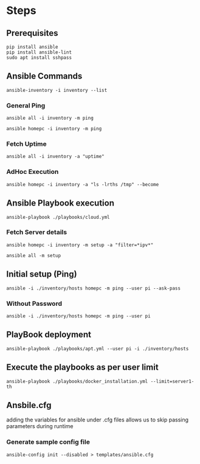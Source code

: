 # Steps

## Prerequisites

```shell
pip install ansible
pip install ansible-lint
sudo apt install sshpass
```

## Ansible Commands

```shell
ansible-inventory -i inventory --list
```

### General Ping

```shell
ansible all -i inventory -m ping

ansible homepc -i inventory -m ping
```

### Fetch Uptime

```shell
ansible all -i inventory -a "uptime"
```

### AdHoc Execution

```shell
ansible homepc -i inventory -a "ls -lrths /tmp" --become
```

## Ansible Playbook execution

```shell
ansible-playbook ./playbooks/cloud.yml 
```

### Fetch Server details

```shell
ansible homepc -i inventory -m setup -a "filter=*ipv*"

ansible all -m setup
```

## Initial setup (Ping)

```shell
ansible -i ./inventory/hosts homepc -m ping --user pi --ask-pass
```

### Without Password

```shell
ansible -i ./inventory/hosts homepc -m ping --user pi
```

## PlayBook deployment

```shell
ansible-playbook ./playbooks/apt.yml --user pi -i ./inventory/hosts
```

## Execute the playbooks as per user limit

```shell
ansible-playbook ./playbooks/docker_installation.yml --limit=server1-th
```

## Ansbile.cfg

adding the variables for ansible under .cfg files allows us to skip passing parameters during runtime

### Generate sample config file

```shell
ansible-config init --disabled > templates/ansible.cfg
```
